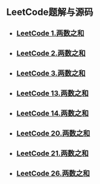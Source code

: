 ## LeetCode题解与源码

- ###  [LeetCode 1.两数之和](./leetcode1.md)
- ### [LeetCode 2.两数之和](./eetcode2.md)
- ### [LeetCode 3.两数之和](./leetcode3.md)
- ### [LeetCode 13.两数之和](./leetcode13.md)
- ### [LeetCode 14.两数之和](./leetcode14.md)
- ### [LeetCode 20.两数之和](./leetcode20.md)
- ### [LeetCode 21.两数之和](./.leetcode21.md)
- ### [LeetCode 26.两数之和](./leetcode26.md)

